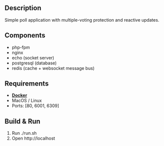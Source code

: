 ## Description
Simple poll application with multiple-voting protection and reactive updates.

## Components
- php-fpm 
- nginx
- echo (socket server)
- postgresql (database)
- redis (cache + websocket message bus)

## Requirements
- **[Docker](https://www.docker.com/)**
- MacOS / Linux
- Ports: [80, 6001, 6309]

## Build & Run
1. Run ./run.sh
2. Open http://localhost
